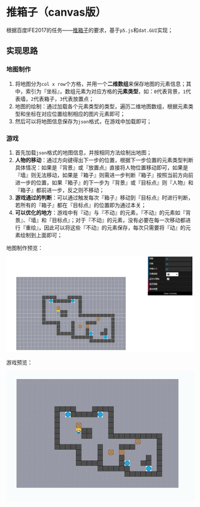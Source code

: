 # 推箱子（canvas版）

根据百度IFE2017的任务——[推箱子](http://ife.baidu.com/2017/course/detail/id/66)的要求，基于`p5.js`和`dat.GUI`实现；

## 实现思路

### 地图制作

1. 将地图分为`col x row`个方格，并用一个**二维数组**来保存地图的元素信息；其中，索引为『坐标』，数组元素为对应方格的**元素类型**，如：`0`代表背景，`1`代表墙，`2`代表箱子，`3`代表放置点；
2. 地图的绘制：通过加载各个元素类型的类型，遍历二维地图数组，根据元素类型和坐标在对应位置绘制相应的图片元素即可；
3. 然后可以将地图信息保存为`json`格式，在游戏中加载即可；



### 游戏

1. 首先加载`json`格式的地图信息，并按相同方法绘制出地图；
2. **人物的移动**：通过方向键得出下一步的位置，根据下一步位置的元素类型判断具体情况：如果是『背景』或『放置点』直接将人物位置移动即可，如果是『墙』则无法移动，如果是『箱子』则需进一步判断『箱子』按照当前方向前进一步的位置，如果『箱子』的下一步为『背景』或『目标点』则『人物』和『箱子』都前进一步，反之则不移动；
3. **游戏通过的判断**：可以通过触发每次『箱子』移动到『目标点』时进行判断，若所有的『箱子』都在『目标点』的位置即为通过本关；
4. **可以优化的地方**：游戏中有『动』与『不动』的元素，『不动』的元素如『背景』、『墙』和『目标点』；对于『不动』的元素，没有必要在每一次移动都进行『重绘』，因此可以将这些『不动』的元素保存，每次只需要将『动』的元素绘制到上面即可；



地图制作预览：

![maker](1.png)



游戏预览：

![sokoban](sokoban.gif)